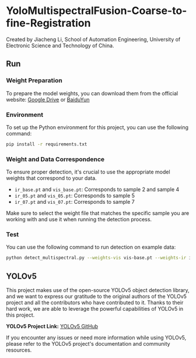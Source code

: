 # YoloMultispectralFusion-Coarse-to-fine-Registration
Created by Jiacheng Li, School of Automation Engineering, University of Electronic Science and Technology of China.
## Run
### Weight Preparation
To prepare the model weights, you can download them from the official website: [Google Drive](https://drive.google.com/drive/folders/1Zxg4KORjy6h279bDqUCb7C3tw93Qxn-x?usp=drive_link) or [BaiduYun](https://pan.baidu.com/s/1iUBV7VL5fLOBWaV-MvRM5g?pwd=boqs)
### Environment
To set up the Python environment for this project, you can use the following command:

```bash
pip install -r requirements.txt
```
### Weight and Data Correspondence
To ensure proper detection, it's crucial to use the appropriate model weights that correspond to your data. 

- `ir_base.pt` and `vis_base.pt`: Corresponds to sample 2 and sample 4
- `ir_05.pt` and `vis_05.pt`: Corresponds to sample 5
- `ir_07.pt` and `vis_07.pt`: Corresponds to sample 7

Make sure to select the weight file that matches the specific sample you are working with and use it when running the detection process.
### Test
You can use the following command to run detection on example data:

```bash
python detect_multispectral.py --weights-vis vis-base.pt --weights-ir ir-base.pt --main-dir ./data/Demo_data_base --save-txt --save-conf
```
## YOLOv5

This project makes use of the open-source YOLOv5 object detection library, and we want to express our gratitude to the original authors of the YOLOv5 project and all the contributors who have contributed to it. Thanks to their hard work, we are able to leverage the powerful capabilities of YOLOv5 in this project.

**YOLOv5 Project Link:** [YOLOv5 GitHub](https://github.com/ultralytics/yolov5)

If you encounter any issues or need more information while using YOLOv5, please refer to the YOLOv5 project's documentation and community resources.
